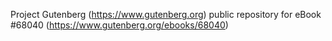 Project Gutenberg (https://www.gutenberg.org) public repository for
eBook #68040 (https://www.gutenberg.org/ebooks/68040)
